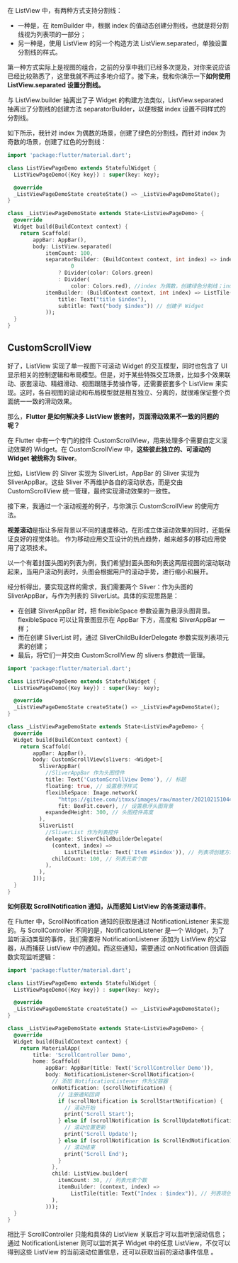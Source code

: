 在 ListView 中，有两种方式支持分割线：

- 一种是，在 itemBuilder 中，根据 index 的值动态创建分割线，也就是将分割线视为列表项的一部分；
- 另一种是，使用 ListView 的另一个构造方法 ListView.separated，单独设置分割线的样式。

第一种方式实际上是视图的组合，之前的分享中我们已经多次提及，对你来说应该已经比较熟悉了，这里我就不再过多地介绍了。接下来，我和你演示一下**如何使用 ListView.separated 设置分割线。**

与 ListView.builder 抽离出了子 Widget 的构建方法类似，ListView.separated 抽离出了分割线的创建方法 separatorBuilder，以便根据 index 设置不同样式的分割线。

如下所示，我针对 index 为偶数的场景，创建了绿色的分割线，而针对 index 为奇数的场景，创建了红色的分割线：





```dart
import 'package:flutter/material.dart';

class ListViewPageDemo extends StatefulWidget {
  ListViewPageDemo({Key key}) : super(key: key);

  @override
  _ListViewPageDemoState createState() => _ListViewPageDemoState();
}

class _ListViewPageDemoState extends State<ListViewPageDemo> {
  @override
  Widget build(BuildContext context) {
    return Scaffold(
        appBar: AppBar(),
        body: ListView.separated(
            itemCount: 100,
            separatorBuilder: (BuildContext context, int index) => index % 2 ==
                    0
                ? Divider(color: Colors.green)
                : Divider(
                    color: Colors.red), //index 为偶数，创建绿色分割线；index 为奇数，则创建红色分割线
            itemBuilder: (BuildContext context, int index) => ListTile(
                title: Text("title $index"),
                subtitle: Text("body $index")) // 创建子 Widget
            ));
  }
}

```



## CustomScrollView

好了，ListView 实现了单一视图下可滚动 Widget 的交互模型，同时也包含了 UI 显示相关的控制逻辑和布局模型。但是，对于某些特殊交互场景，比如多个效果联动、嵌套滚动、精细滑动、视图跟随手势操作等，还需要嵌套多个 ListView 来实现。这时，各自视图的滚动和布局模型就是相互独立、分离的，就很难保证整个页面统一一致的滑动效果。

那么，**Flutter 是如何解决多 ListView 嵌套时，页面滑动效果不一致的问题的呢？**

在 Flutter 中有一个专门的控件 CustomScrollView，用来处理多个需要自定义滚动效果的 Widget。在 CustomScrollView 中，**这些彼此独立的、可滚动的 Widget 被统称为 Sliver**。

比如，ListView 的 Sliver 实现为 SliverList，AppBar 的 Sliver 实现为 SliverAppBar。这些 Sliver 不再维护各自的滚动状态，而是交由 CustomScrollView 统一管理，最终实现滑动效果的一致性。

接下来，我通过一个滚动视差的例子，与你演示 CustomScrollView 的使用方法。

**视差滚动**是指让多层背景以不同的速度移动，在形成立体滚动效果的同时，还能保证良好的视觉体验。 作为移动应用交互设计的热点趋势，越来越多的移动应用使用了这项技术。

以一个有着封面头图的列表为例，我们希望封面头图和列表这两层视图的滚动联动起来，当用户滚动列表时，头图会根据用户的滚动手势，进行缩小和展开。

经分析得出，要实现这样的需求，我们需要两个 Sliver：作为头图的 SliverAppBar，与作为列表的 SliverList。具体的实现思路是：

- 在创建 SliverAppBar 时，把 flexibleSpace 参数设置为悬浮头图背景。flexibleSpace 可以让背景图显示在 AppBar 下方，高度和 SliverAppBar 一样；
- 而在创建 SliverList 时，通过 SliverChildBuilderDelegate 参数实现列表项元素的创建；
- 最后，将它们一并交由 CustomScrollView 的 slivers 参数统一管理。

```dart
import 'package:flutter/material.dart';

class ListViewPageDemo extends StatefulWidget {
  ListViewPageDemo({Key key}) : super(key: key);

  @override
  _ListViewPageDemoState createState() => _ListViewPageDemoState();
}

class _ListViewPageDemoState extends State<ListViewPageDemo> {
  @override
  Widget build(BuildContext context) {
    return Scaffold(
        appBar: AppBar(),
        body: CustomScrollView(slivers: <Widget>[
          SliverAppBar(
            //SliverAppBar 作为头图控件
            title: Text('CustomScrollView Demo'), // 标题
            floating: true, // 设置悬浮样式
            flexibleSpace: Image.network(
                "https://gitee.com/itmxs/images/raw/master/20210215104456.png",
                fit: BoxFit.cover), // 设置悬浮头图背景
            expandedHeight: 300, // 头图控件高度
          ),
          SliverList(
            //SliverList 作为列表控件
            delegate: SliverChildBuilderDelegate(
              (context, index) =>
                  ListTile(title: Text('Item #$index')), // 列表项创建方法
              childCount: 100, // 列表元素个数
            ),
          ),
        ]));
  }
}

```

**如何获取 ScrollNotification 通知，从而感知 ListView 的各类滚动事件**。

在 Flutter 中，ScrollNotification 通知的获取是通过 NotificationListener 来实现的。与 ScrollController 不同的是，NotificationListener 是一个 Widget，为了监听滚动类型的事件，我们需要将 NotificationListener 添加为 ListView 的父容器，从而捕获 ListView 中的通知。而这些通知，需要通过 onNotification 回调函数实现监听逻辑：

```dart
import 'package:flutter/material.dart';

class ListViewPageDemo extends StatefulWidget {
  ListViewPageDemo({Key key}) : super(key: key);

  @override
  _ListViewPageDemoState createState() => _ListViewPageDemoState();
}

class _ListViewPageDemoState extends State<ListViewPageDemo> {
  @override
  Widget build(BuildContext context) {
    return MaterialApp(
        title: 'ScrollController Demo',
        home: Scaffold(
            appBar: AppBar(title: Text('ScrollController Demo')),
            body: NotificationListener<ScrollNotification>(
              // 添加 NotificationListener 作为父容器
              onNotification: (scrollNotification) {
                // 注册通知回调
                if (scrollNotification is ScrollStartNotification) {
                  // 滚动开始
                  print('Scroll Start');
                } else if (scrollNotification is ScrollUpdateNotification) {
                  // 滚动位置更新
                  print('Scroll Update');
                } else if (scrollNotification is ScrollEndNotification) {
                  // 滚动结束
                  print('Scroll End');
                }
              },
              child: ListView.builder(
                itemCount: 30, // 列表元素个数
                itemBuilder: (context, index) =>
                    ListTile(title: Text("Index : $index")), // 列表项创建方法
              ),
            )));
  }
}

```

相比于 ScrollController 只能和具体的 ListView 关联后才可以监听到滚动信息；通过 NotificationListener 则可以监听其子 Widget 中的任意 ListView，不仅可以得到这些 ListView 的当前滚动位置信息，还可以获取当前的滚动事件信息 。